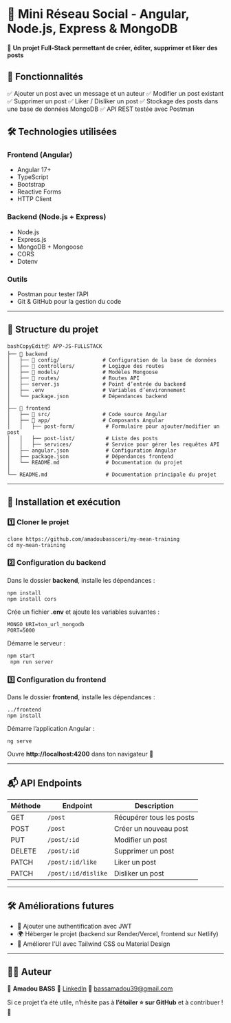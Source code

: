 # 📝 Mini Réseau Social - Angular, Node.js, Express & MongoDB

🚀 **Un projet Full-Stack permettant de créer, éditer, supprimer et liker des posts**

## 📌 Fonctionnalités

✅ Ajouter un post avec un message et un auteur
✅ Modifier un post existant
✅ Supprimer un post
✅ Liker / Disliker un post
✅ Stockage des posts dans une base de données MongoDB
✅ API REST testée avec Postman

## 🛠️ Technologies utilisées

### Frontend (Angular)

- Angular 17+
- TypeScript
- Bootstrap
- Reactive Forms
- HTTP Client

### Backend (Node.js + Express)

- Node.js
- Express.js
- MongoDB + Mongoose
- CORS
- Dotenv

### Outils

- Postman pour tester l’API
- Git & GitHub pour la gestion du code

------

## 📂 Structure du projet

```
bashCopyEdit📦 APP-JS-FULLSTACK  
├── 📁 backend  
│   ├── 📁 config/              # Configuration de la base de données  
│   ├── 📁 controllers/         # Logique des routes  
│   ├── 📁 models/              # Modèles Mongoose  
│   ├── 📁 routes/              # Routes API  
│   ├── server.js              # Point d’entrée du backend  
│   ├── .env                   # Variables d’environnement  
│   └── package.json           # Dépendances backend  
│  
├── 📁 frontend  
│   ├── 📁 src/                 # Code source Angular  
│   ├── 📁 app/                 # Composants Angular  
│   │   ├── post-form/          # Formulaire pour ajouter/modifier un post  
│   │   ├── post-list/          # Liste des posts  
│   │   ├── services/           # Service pour gérer les requêtes API  
│   ├── angular.json            # Configuration Angular  
│   ├── package.json            # Dépendances frontend  
│   └── README.md               # Documentation du projet  
│  
└── README.md                   # Documentation principale du projet  
```

------

## 🚀 Installation et exécution

### 1️⃣ Cloner le projet

```
clone https://github.com/amadoubassceri/my-mean-training
cd my-mean-training
```

### 2️⃣ Configuration du backend

Dans le dossier **backend**, installe les dépendances :

```
npm install
npm install cors
```

Crée un fichier **.env** et ajoute les variables suivantes :

```
MONGO_URI=ton_url_mongodb
PORT=5000
```

Démarre le serveur :

```
npm start
 npm run server
```

### 3️⃣ Configuration du frontend

Dans le dossier **frontend**, installe les dépendances :

```
../frontend
npm install
```

Démarre l’application Angular :

```
ng serve
```

Ouvre **http://localhost:4200** dans ton navigateur 🚀

------

## 📬 API Endpoints

| Méthode | Endpoint            | Description              |
| ------- | ------------------- | ------------------------ |
| GET     | `/post`             | Récupérer tous les posts |
| POST    | `/post`             | Créer un nouveau post    |
| PUT     | `/post/:id`         | Modifier un post         |
| DELETE  | `/post/:id`         | Supprimer un post        |
| PATCH   | `/post/:id/like`    | Liker un post            |
| PATCH   | `/post/:id/dislike` | Disliker un post         |

------

## 🛠 Améliorations futures

- 🔐 Ajouter une authentification avec JWT
- 🌍 Héberger le projet (backend sur Render/Vercel, frontend sur Netlify)
- 🎨 Améliorer l’UI avec Tailwind CSS ou Material Design

------

## 👨‍💻 Auteur

👤 **Amadou BASS**
🔗 [LinkedIn](https://www.linkedin.com/in/bass-amadou-65902419a/)
📧 bassamadou39@gmail.com

Si ce projet t’a été utile, n’hésite pas à **l’étoiler ⭐ sur GitHub** et à contribuer ! 🚀
